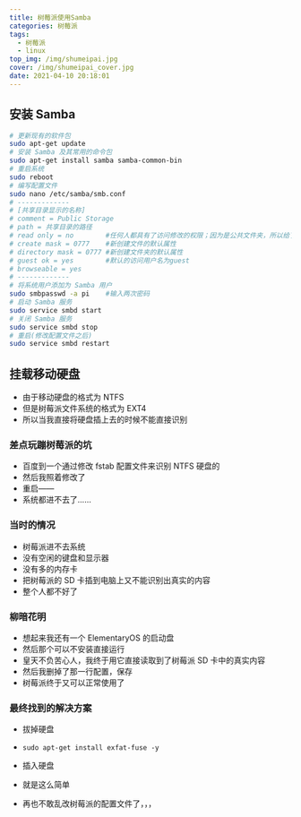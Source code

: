 ```yaml
---
title: 树莓派使用Samba
categories: 树莓派
tags:
  - 树莓派
  - linux
top_img: /img/shumeipai.jpg
cover: /img/shumeipai_cover.jpg
date: 2021-04-10 20:18:01
---
```


## 安装 Samba

```bash
# 更新现有的软件包
sudo apt-get update
# 安装 Samba 及其常用的命令包
sudo apt-get install samba samba-common-bin
# 重启系统
sudo reboot
# 编写配置文件
sudo nano /etc/samba/smb.conf
# -------------
# [共享目录显示的名称]
# comment = Public Storage
# path = 共享目录的路径
# read only = no        #任何人都具有了访问修改的权限；因为是公共文件夹，所以给了所有用户全部权限，可以自定义
# create mask = 0777    #新创建文件的默认属性
# directory mask = 0777 #新创建文件夹的默认属性
# guest ok = yes        #默认的访问用户名为guest
# browseable = yes
# -------------
# 将系统用户添加为 Samba 用户
sudo smbpasswd -a pi    #输入两次密码
# 启动 Samba 服务
sudo service smbd start
# 关闭 Samba 服务
sudo service smbd stop
# 重启(修改配置文件之后)
sudo service smbd restart
```

## 挂载移动硬盘

- 由于移动硬盘的格式为 NTFS
- 但是树莓派文件系统的格式为 EXT4
- 所以当我直接将硬盘插上去的时候不能直接识别

### 差点玩蹦树莓派的坑

- 百度到一个通过修改 fstab 配置文件来识别 NTFS 硬盘的
- 然后我照着修改了
- 重启——
- 系统都进不去了......

### 当时的情况

- 树莓派进不去系统
- 没有空闲的键盘和显示器
- 没有多的内存卡
- 把树莓派的 SD 卡插到电脑上又不能识别出真实的内容
- 整个人都不好了

### 柳暗花明

- 想起来我还有一个 ElementaryOS 的启动盘
- 然后那个可以不安装直接运行
- 皇天不负苦心人，我终于用它直接读取到了树莓派 SD 卡中的真实内容
- 然后我删掉了那一行配置，保存
- 树莓派终于又可以正常使用了

### 最终找到的解决方案

- 拔掉硬盘
- `sudo apt-get install exfat-fuse -y`

- 插入硬盘
- 就是这么简单
- 再也不敢乱改树莓派的配置文件了，，，
